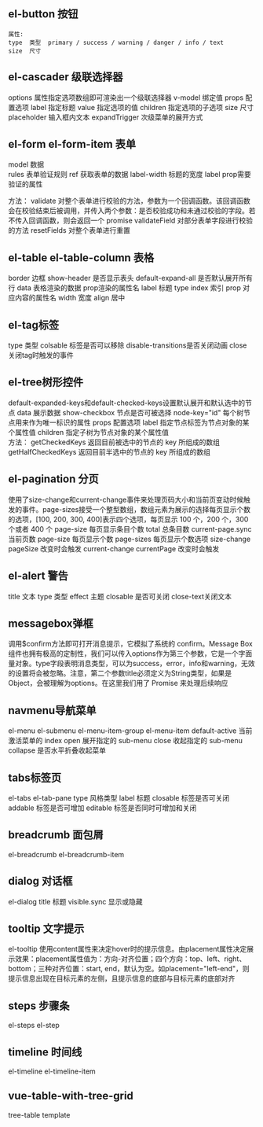 
## el-button 按钮
    属性: 
    type  类型  primary / success / warning / danger / info / text
    size  尺寸
## el-cascader 级联选择器
options 属性指定选项数组即可渲染出一个级联选择器
v-model 绑定值
props 配置选项 label 指定标题  value 指定选项的值  children 指定选项的子选项
size 尺寸
placeholder 输入框内文本
expandTrigger 次级菜单的展开方式
## el-form el-form-item 表单
model 数据  
rules 表单验证规则
ref 获取表单的数据
label-width 标题的宽度
label  prop需要验证的属性

方法：
validate 对整个表单进行校验的方法，参数为一个回调函数。该回调函数会在校验结束后被调用，并传入两个参数：是否校验成功和未通过校验的字段。若不传入回调函数，则会返回一个 promise
validateField  对部分表单字段进行校验的方法
resetFields  对整个表单进行重置
## el-table el-table-column 表格
border 边框  show-header 是否显示表头  default-expand-all 是否默认展开所有行
data 表格渲染的数据 prop渲染的属性名 label 标题 type index  索引  prop 对应内容的属性名
width 宽度
align 居中

## el-tag标签
type 类型  colsable 标签是否可以移除  disable-transitions是否关闭动画 
close 关闭tag时触发的事件

## el-tree树形控件
default-expanded-keys和default-checked-keys设置默认展开和默认选中的节点
data 展示数据
show-checkbox 节点是否可被选择
node-key="id" 每个树节点用来作为唯一标识的属性
props 配置选项  label 指定节点标签为节点对象的某个属性值  children	指定子树为节点对象的某个属性值  
方法：
getCheckedKeys 返回目前被选中的节点的 key 所组成的数组
getHalfCheckedKeys 返回目前半选中的节点的 key 所组成的数组

## el-pagination 分页
使用了size-change和current-change事件来处理页码大小和当前页变动时候触发的事件。page-sizes接受一个整型数组，数组元素为展示的选择每页显示个数的选项，[100, 200, 300, 400]表示四个选项，每页显示 100 个，200 个，300 个或者 400 个
page-size 每页显示条目个数
total 总条目数
current-page.sync 当前页数
page-size 每页显示个数
page-sizes 每页显示个数选项
size-change	pageSize 改变时会触发
current-change	currentPage 改变时会触发

## el-alert 警告
title 文本  type 类型 effect 主题  closable 是否可关闭  close-text关闭文本
## messagebox弹框
调用$confirm方法即可打开消息提示，它模拟了系统的 confirm。Message Box 组件也拥有极高的定制性，我们可以传入options作为第三个参数，它是一个字面量对象。type字段表明消息类型，可以为success，error，info和warning，无效的设置将会被忽略。注意，第二个参数title必须定义为String类型，如果是Object，会被理解为options。在这里我们用了 Promise 来处理后续响应

## navmenu导航菜单
el-menu el-submenu el-menu-item-group el-menu-item
default-active 当前激活菜单的 index
open 展开指定的 sub-menu
close 收起指定的 sub-menu
collapse 是否水平折叠收起菜单

## tabs标签页
el-tabs el-tab-pane
type 风格类型
label 标题
closable 标签是否可关闭
addable 标签是否可增加
editable 标签是否同时可增加和关闭

## breadcrumb 面包屑
el-breadcrumb el-breadcrumb-item

## dialog 对话框
el-dialog
title 标题
visible.sync 显示或隐藏

## tooltip 文字提示
el-tooltip 
使用content属性来决定hover时的提示信息。由placement属性决定展示效果：placement属性值为：方向-对齐位置；四个方向：top、left、right、bottom；三种对齐位置：start, end，默认为空。如placement="left-end"，则提示信息出现在目标元素的左侧，且提示信息的底部与目标元素的底部对齐

## steps 步骤条
el-steps el-step

## timeline 时间线
el-timeline el-timeline-item

## vue-table-with-tree-grid 
tree-table  template


